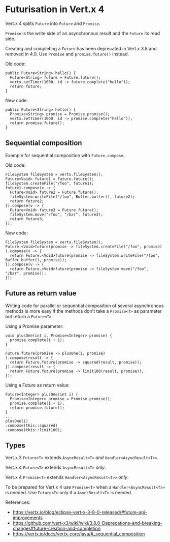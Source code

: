 # Futurisation in Vert.x 4

Vert.x 4 splits `Future` into `Future` and `Promise`.

`Promise` is the write side of an asynchronous result and
the `Future` its read side.

Creating and completing a `Future` has been deprecated in
Vert.x 3.8 and removed in 4.0. Use `Promise` and `promise.future()`
instead.

Old code:

```
public Future<String> hello() {
  Future<String> future = Future.future();
  vertx.setTimer(1000, id -> future.complete("hello"));
  return future;
}
```

New code:

```
public Future<String> hello() {
  Promise<String> promise = Promise.promise();
  vertx.setTimer(1000, id -> promise.complete("hello"));
  return promise.future();
}
```

## Sequential composition

Example for sequential composition with `Future.compose`.

Old code:

```
FileSystem fileSystem = vertx.fileSystem();
Future<Void> future1 = Future.future();
fileSystem.createFile("/foo", future1);
future1.compose(v -> {
  Future<Void> future2 = Future.future();
  fileSystem.writeFile("/foo", Buffer.buffer(), future2);
  return future2;
}).compose(v -> {
  Future<Void> future3 = Future.future();
  fileSystem.move("/foo", "/bar", future3);
  return future3;
});
```

New code:

```
FileSystem fileSystem = vertx.fileSystem();
Future.<Void>future(promise -> fileSystem.createFile("/foo", promise)
).compose(v -> {
  return Future.<Void>future(promise -> fileSystem.writeFile("/foo", Buffer.buffer(), promise));
}).compose(v -> {
  return Future.<Void>future(promise -> fileSystem.move("/foo", "/bar", promise));
});
```

## Future as return value

Writing code for parallel or sequential composition of several
asynchronous methods is more easy if the methods don't take a
`Promise<T>` as parameter but return a `Future<T>`.

Using a Promise parameter:

```
void plusOne(int i, Promise<Integer> promise) {
  promise.complete(i + 1);
}
...
Future.future(promise -> plusOne(i, promise)
).compose(result -> {
  return Future.future(promise -> squared(result, promise));
}).compose(result -> {
  return Future.future(promise -> limit100(result, promise));
});
```

Using a Future as return value:

```
Future<Integer> plusOne(int i) {
  Promise<Integer> promise = Promise.promise();
  promise.complete(i + 1);
  return promise.future();
}
...
plusOne(i)
.compose(this::squared)
.compose(this::limit100);
```

## Types

Vert.x 3 `Future<T>` extends `AsyncResult<T>` _and_ `Handler<AsyncResult<T>>`.

Vert.x 4 `Future<T>` extends `AsyncResult<T>` _only_.

Vert.x 4 `Promise<T>` extends `Handler<AsyncResult<T>>` _only_.

To be prepared for Vert.x 4 use `Promise<T>` when a `Handler<AsyncResult<T>>`
is needed. Use `Future<T>` only if a `AsyncResult<T>` is needed.

References:
* https://vertx.io/blog/eclipse-vert-x-3-8-0-released/#future-api-improvements
* https://github.com/vert-x3/wiki/wiki/3.8.0-Deprecations-and-breaking-changes#future-creation-and-completion
* https://vertx.io/docs/vertx-core/java/#_sequential_composition
